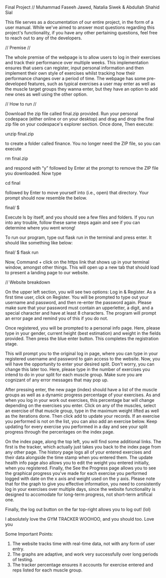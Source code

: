 Final Project // Muhammad Faseeh Jawed, Natalia Siwek & Abdullah Shahid Sial


This file serves as a documentation of our entire project, in the form of a user manual. While we've aimed to answer most questions regarding this project's functionality, if you have any other pertaining questions, feel free to reach out to any of the developers.


// Premise //

The whole premise of the webpage is to allow users to log in their exercises and track their performance over multiple weeks. This implementation ensures that users can register, input personal information and then implement their own style of exercises whilst tracking how their performance changes over a period of time. The webpage has some pre-developed features, such as typical exercises a user may enter as well as the muscle target groups they wanna enter, but they have an option to add new ones as well using the other option.


// How to run //

Download the zip file called final.zip provided. Run your personal codespace (either online or on your desktop) and drag and drop the final zip file on your codespace's explorer section. Once done, Then execute:

unzip final.zip

to create a folder called finance. You no longer need the ZIP file, so you can execute

rm final.zip

and respond with “y” followed by Enter at the prompt to remove the ZIP file you downloaded. Now type

cd final

followed by Enter to move yourself into (i.e., open) that directory. Your prompt should now resemble the below.

final/ $

Execute ls by itself, and you should see a few files and folders. If you run into any trouble, follow these same steps again and see if you can determine where you went wrong!

To run our program, type out flask run in the terminal and press enter. It should like something like below:

final/ $ flask run


Now, Command + click on the https link that shows up in your terminal window, amongst other things. This will open up a new tab that should load to present a landing page to our website.

// Website breakdown


On the upper left section, you will see two options: Log in & Register. As a first time user, click on Register. You will be prompted to type out your username and password, and then re-enter the password again. Please make sure that your password must contain an upperletter, a digit, and a special character and have at least 8 characters. The program will prompt an error page and remind you of this if you do not.

Once registered, you will be prompted to a personal info page. Here, please type in your gender, current height (best estimation) and weight in the fields provided. Then press the blue enter button. This completes the registration stage.

 This will prompt you to the original log in page, where you can type in your registered username and password to gain access to the website. Now, you will have the opportunity to enter your desired split. Don't worry, you can change this later too. Here, please type in the number of exercises you intend to do in your split for each muscle group. Make sure you are cognizant of any error messages that may pop up.

 After pressing enter, the new page (index) should have a list of the muscle groups as well as a dynamic progress percentage of your exercises. As and when you log in your work out exercises, this percentage bar will change depending on the exercises you enter. Click on any of the muscles, select an exercise of that muscle group, type in the maximum weight lifted as well as the iterations done. Then click add to update your records. If an exercise you performed is not on the list, you can also add an exercise below. Keep updating for every exercise you performed in a day and see your split progress through the percentages on the index page.

 On the index page, along the top left, you will find some additional links. The first is the tracker, which actually just takes you back to the index page from any other page. The history page logs all of your entered exercises and their data alongside the time stamp when you entered them. The update health info page also allows you to edit the weight you entered initially, when you registered. Finally, the See the Progress page allows you to see the graphical progress you've made for each exercise you performed logged with date on the x axis and weight used on the y axis. Please note that for the graph to give you effective information, you need to consistently log in your exercises over multiple days, since the website functionality is designed to accomodate for long-term progress, not short-term artifical one.

 Finally, the log out button on the far top-right allows you to log out! (lol)


 I absolutely love the GYM TRACKER WOOHOO, and you should too. Love you



Some Important Points:

1. The website tracks time with real-time data, not with any form of user entry.
2. The graphs are adaptive, and work very successfully over long periods of testing.
3. The tracker percentage ensures it accounts for exercise entered and reps listed for each muscle group.




